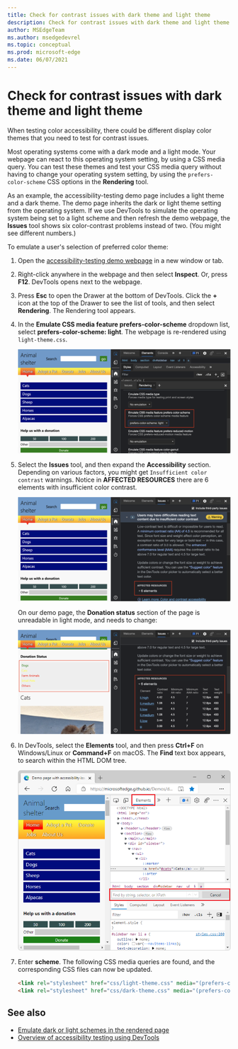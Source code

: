 ```yaml
---
title: Check for contrast issues with dark theme and light theme
description: Check for contrast issues with dark theme and light theme (for dark mode and light mode) using the \"Emulate CSS media feature prefers-color-scheme\" dropdown list in the Rendering tool.
author: MSEdgeTeam
ms.author: msedgedevrel
ms.topic: conceptual
ms.prod: microsoft-edge
ms.date: 06/07/2021
---
```

# Check for contrast issues with dark theme and light theme

<!-- Rendering tool: Emulate CSS media feature prefers-color-scheme -->

When testing color accessibility, there could be different display color themes that you need to test for contrast issues.

Most operating systems come with a dark mode and a light mode.  Your webpage can react to this operating system setting, by using a CSS media query.  You can test these themes and test your CSS media query without having to change your operating system setting, by using the `prefers-color-scheme` CSS options in the **Rendering** tool.

As an example, the accessibility-testing demo page includes a light theme and a dark theme.  The demo page inherits the dark or light theme setting from the operating system.  If we use DevTools to simulate the operating system being set to a light scheme and then refresh the demo webpage, the **Issues** tool shows six color-contrast problems instead of two.  (You might see different numbers.)

To emulate a user's selection of preferred color theme:

1. Open the [accessibility-testing demo webpage](https://microsoftedge.github.io/Demos/devtools-a11y-testing/) in a new window or tab.

1. Right-click anywhere in the webpage and then select **Inspect**.  Or, press **F12**.  DevTools opens next to the webpage.

1. Press **Esc** to open the Drawer at the bottom of DevTools.  Click the **+** icon at the top of the Drawer to see the list of tools, and then select **Rendering**.  The Rendering tool appears.

1. In the **Emulate CSS media feature prefers-color-scheme** dropdown list, select **prefers-color-scheme: light**.  The webpage is re-rendered using `light-theme.css`.

   ![Using the Rendering tool to simulate a light mode and triggering the other theme of the document](../media/a11y-testing-simulating-light-mode.msft.png)

1. Select the **Issues** tool, and then expand the **Accessibility** section.  Depending on various factors, you might get `Insufficient color contrast` warnings. Notice in **AFFECTED RESOURCES** there are 6 elements with insufficient color contrast.

   ![New contrast issues detected because of the change to light theme](../media/a11y-testing-new-contrast-issues-in-light-mode.msft.png)

    On our demo page, the **Donation status** section of the page is unreadable in light mode, and needs to change:

   ![The Donation Status section has contrast issues in light mode](../media/a11y-testing-donation-state-light-contrast.msft.png)

1. In DevTools, select the **Elements** tool, and then press **Ctrl+F** on Windows/Linux or **Command+F** on macOS.  The **Find** text box appears, to search within the HTML DOM tree.

   ![The Find text box for the DOM tree in the Elements tool](../media/find-in-dom-tree.png)

1. Enter **scheme**.  The following CSS media queries are found, and the corresponding CSS files can now be updated.

    ```html
    <link rel="stylesheet" href="css/light-theme.css" media="(prefers-color-scheme: light), (prefers-color-scheme: no-preference)">
    <link rel="stylesheet" href="css/dark-theme.css" media="(prefers-color-scheme: dark)">
    ```


<!-- ====================================================================== -->
## See also

*  [Emulate dark or light schemes in the rendered page](preferred-color-scheme-simulation.md)
*  [Overview of accessibility testing using DevTools](accessibility-testing-in-devtools.md)
